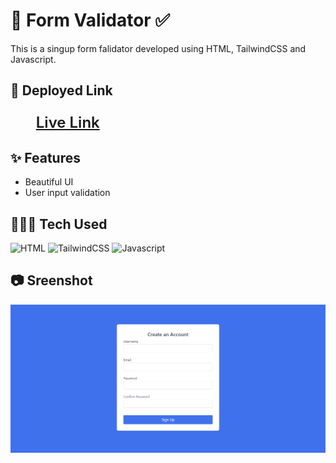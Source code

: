 # 📄 Form Validator ✅

This is a singup form falidator developed using HTML, TailwindCSS and Javascript.

## 🔗 Deployed Link

[<p style="font-size: 1.5rem; font-weight:600; margin-left: 1.7em;">Live Link</p>](https://create-account-form-validation.netlify.app/)

## ✨ Features

- Beautiful UI
- User input validation

## 👨🏻‍💻 Tech Used

![HTML](https://img.shields.io/badge/HTML5-E34F26?style=for-the-badge&logo=html5&logoColor=white) ![TailwindCSS](https://img.shields.io/badge/tailwindcss-%2338B2AC.svg?style=for-the-badge&logo=tailwind-css&logoColor=white) ![Javascript](https://img.shields.io/badge/JavaScript-F7DF1E?style=for-the-badge&logo=javascript&logoColor=black)

## 📷 Sreenshot

![Music Player Screenshot](./images/Signup%20form.png)
